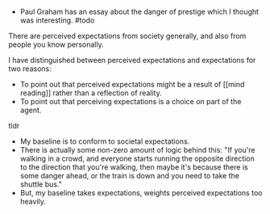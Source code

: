 - Paul Graham has an essay about the danger of prestige which I thought was interesting. 
#todo

There are perceived expectations from society generally, 
and also from people you know personally. 

I have distinguished between perceived expectations and expectations for two reasons:
-  To point out that perceived expectations might be a result of [[mind reading]] rather than a reflection of reality.
- To point out that perceiving expectations is a choice on part of the agent. 

tldr
- My baseline is to conform to societal expectations.
- There is actually some non-zero amount of logic behind this: 
	"If you're walking in a crowd, and everyone starts running the opposite direction to the direction that you're walking, then maybe it's because there is some danger ahead, or the train is down and you need to take the shuttle bus."
- But, my baseline takes expectations, weights perceived expectations too heavily.
